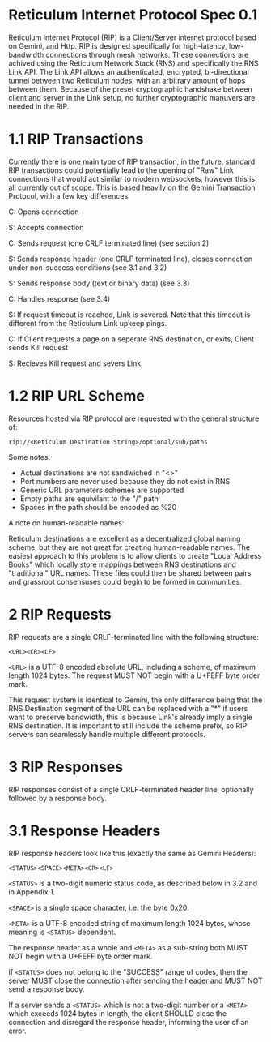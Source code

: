 # Reticulum Internet Protocol Spec 0.1

Reticulum Internet Protocol (RIP) is a Client/Server internet protocol based on Gemini, and Http. RIP is designed specifically for high-latency, low-bandwidth connections through mesh networks. These connections are achived using the Reticulum Network Stack (RNS) and specifically the RNS Link API. The Link API allows an authenticated, encrypted, bi-directional tunnel between two Reticulum nodes, with an arbitrary amount of hops between them. Because of the preset cryptographic handshake between client and server in the Link setup, no further cryptographic manuvers are needed in the RIP.

# 1.1 RIP Transactions

Currently there is one main type of RIP transaction, in the future, standard RIP transactions could potentially lead to the opening of "Raw" Link connections that would act similar to modern websockets, however this is all currently out of scope.
This is based heavily on the Gemini Transaction Protocol, with a few key differences.

C:   Opens connection
	

S:   Accepts connection
	

C:   Sends request (one CRLF terminated line) (see section 2)
	

S:   Sends response header (one CRLF terminated line), closes connection under non-success conditions (see 3.1 and 3.2)
	

S:   Sends response body (text or binary data) (see 3.3)
	

C:   Handles response (see 3.4)


S:   If request timeout is reached, Link is severed. Note that this timeout is different from the Reticulum Link upkeep pings.


C:   If Client requests a page on a seperate RNS destination, or exits, Client sends Kill request


S:   Recieves Kill request and severs Link.

# 1.2 RIP URL Scheme
Resources hosted via RIP protocol are requested with the general structure of: 

`rip://<Reticulum Destination String>/optional/sub/paths`

Some notes:
- Actual destinations are not sandwiched in "<>"
- Port numbers are never used because they do not exist in RNS
- Generic URL parameters schemes are supported
- Empty paths are equivilant to the "/" path
- Spaces in the path should be encoded as %20

A note on human-readable names:

Reticulum destinations are excellent as a decentralized global naming scheme, but they are not great for creating human-readable names. The easiest approach to this problem is to allow clients to create "Local Address Books" which locally store mappings between RNS destinations and "traditional" URL names. These files could then be shared between pairs and grassroot consensuses could begin to be formed in communities.

# 2 RIP Requests
RIP requests are a single CRLF-terminated line with the following structure:

`<URL><CR><LF>`

`<URL>` is a UTF-8 encoded absolute URL, including a scheme, of maximum length 1024 bytes.  The request MUST NOT begin with a U+FEFF byte order mark.

This request system is identical to Gemini, the only difference being that the RNS Destination segment of the URL can be replaced with a "\*" if users want to preserve bandwidth, this is because Link's already imply a single RNS destination. It is important to still include the scheme prefix, so RIP servers can seamlessly handle multiple different protocols.

# 3 RIP Responses
RIP responses consist of a single CRLF-terminated header line, optionally followed by a response body.

# 3.1 Response Headers
RIP response headers look like this (exactly the same as Gemini Headers):
	

`<STATUS><SPACE><META><CR><LF>`


`<STATUS>` is a two-digit numeric status code, as described below in 3.2 and in Appendix 1.


`<SPACE>` is a single space character, i.e. the byte 0x20.


`<META>` is a UTF-8 encoded string of maximum length 1024 bytes, whose meaning is `<STATUS>` dependent.


The response header as a whole and `<META>` as a sub-string both MUST NOT begin with a U+FEFF byte order mark.


If `<STATUS>` does not belong to the "SUCCESS" range of codes, then the server MUST close the connection after sending the header and MUST NOT send a response body.


If a server sends a `<STATUS>` which is not a two-digit number or a `<META>` which exceeds 1024 bytes in length, the client SHOULD close the connection and disregard the response header, informing the user of an error.
	
	
	

	



